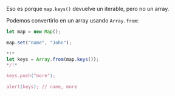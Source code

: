 
Eso es porque `map.keys()` devuelve un iterable, pero no un array.

Podemos convertirlo en un array usando `Array.from`:


```js run
let map = new Map();

map.set("name", "John");

*!*
let keys = Array.from(map.keys());
*/!*

keys.push("more");

alert(keys); // name, more
```
